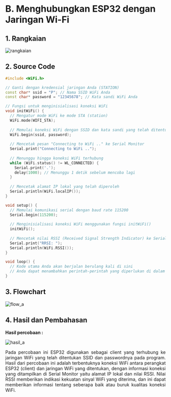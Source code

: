 # B. Menghubungkan ESP32 dengan Jaringan Wi-Fi

## 1. Rangkaian

![rangkaian](https://github.com/milham08330/Embedded-System/assets/42812745/85e9e81f-770d-4627-95f0-c98317597090)

## 2. Source Code

```cpp
#include <WiFi.h>

// Ganti dengan kredensial jaringan Anda (STATION)
const char* ssid = "P"; // Nama SSID WiFi Anda
const char* password = "12345678"; // Kata sandi WiFi Anda

// Fungsi untuk menginisialisasi koneksi WiFi
void initWiFi() {
  // Mengatur mode WiFi ke mode STA (station)
  WiFi.mode(WIFI_STA);
  
  // Memulai koneksi WiFi dengan SSID dan kata sandi yang telah ditentukan
  WiFi.begin(ssid, password);
  
  // Mencetak pesan "Connecting to WiFi .." ke Serial Monitor
  Serial.print("Connecting to WiFi ..");
  
  // Menunggu hingga koneksi WiFi terhubung
  while (WiFi.status() != WL_CONNECTED) {
    Serial.print('.');
    delay(1000); // Menunggu 1 detik sebelum mencoba lagi
  }
  
  // Mencetak alamat IP lokal yang telah diperoleh
  Serial.println(WiFi.localIP());
}

void setup() {
  // Memulai komunikasi serial dengan baud rate 115200
  Serial.begin(115200);
  
  // Menginisialisasi koneksi WiFi menggunakan fungsi initWiFi()
  initWiFi();
  
  // Mencetak nilai RSSI (Received Signal Strength Indicator) ke Serial Monitor
  Serial.print("RRSI: ");
  Serial.println(WiFi.RSSI());
}

void loop() {
  // Kode utama Anda akan berjalan berulang kali di sini
  // Anda dapat menambahkan perintah-perintah yang diperlukan di dalam loop ini
}
```


## 3. Flowchart

![flow_a](https://github.com/milham08330/Embedded-System/assets/42812745/2767a81e-a745-4fd7-bfd1-38b264a098cd)


## 4. Hasil dan Pembahasan

 **Hasil percobaan :**
 
![hasil_a](https://github.com/milham08330/Embedded-System/assets/42812745/cb949224-eaa1-47fe-b4dd-ce6fb54fd477)

<p align="justify">Pada percobaan ini ESP32 digunakan sebagai client yang terhubung ke jaringan WiFi yang telah ditentukan SSID dan passwordnya pada program. Hasil dari percobaan ini adalah terbentuknya koneksi WiFi antara perangkat ESP32 (client) dan jaringan WiFi yang ditentukan, dengan informasi koneksi yang ditampilkan di Serial Monitor yaitu alamat IP lokal dan nilai RSSI. Nilai RSSI memberikan indikasi kekuatan sinyal WiFi yang diterima, dan ini dapat memberikan informasi tentang seberapa baik atau buruk kualitas koneksi WiFi.</p>
<br>
